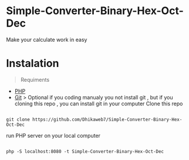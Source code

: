 # Simple-Converter-Binary-Hex-Oct-Dec

Make your calculate work in easy

# Instalation
> Requiments
- [PHP](php.md)
- [Git](git.md) > Optional if you coding manualy you not install git , but if you cloning this repo , you can install git in your computer
Clone this repo

```shell

git clone https://github.com/Dhikaweb7/Simple-Converter-Binary-Hex-Oct-Dec

```

run PHP server on your local computer

```shell

php -S localhost:8080 -t Simple-Converter-Binary-Hex-Oct-Dec

```
